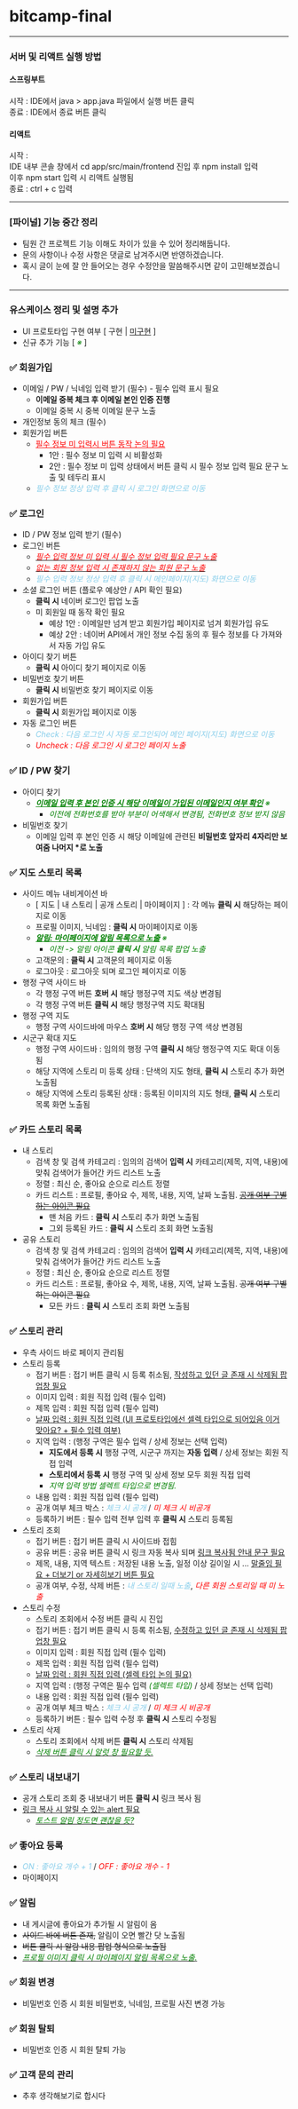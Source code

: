 # bitcamp-final

---
### 서버 및 리액트 실행 방법
#### 스프링부트
시작 : IDE에서 java > app.java 파일에서 실행 버튼 클릭   
종료 : IDE에서 종료 버튼 클릭
#### 리액트
시작 :    
IDE 내부 콘솔 창에서 cd app/src/main/frontend 진입 후 npm install 입력   
이후 npm start 입력 시 리액트 실행됨   
종료 : ctrl + c 입력

---

### [파이널] 기능 중간 정리
- 팀원 간 프로젝트 기능 이해도 차이가 있을 수 있어 정리해둡니다.
- 문의 사항이나 수정 사항은 댓글로 남겨주시면 반영하겠습니다.
- 혹시 글이 눈에 잘 안 들어오는 경우 수정안을 말씀해주시면 같이 고민해보겠습니다.

---

### 유스케이스 정리 및 설명 추가
- UI 프로토타입 구현 여부 [ 구현 | <u>미구현</u> ]
- 신규 추가 기능 [ <i style="color: green">※</i> ]

### ✅ 회원가입
- 이메일 / PW / 닉네임 입력 받기 (필수) - 필수 입력 표시 필요
    - <b>이메일 중복 체크 후 이메일 본인 인증 진행</b>
    - 이메일 중복 시 중복 이메일 문구 노출
- 개인정보 동의 체크 (필수)
- 회원가입 버튼
    - <u style="color: red">필수 정보 미 입력시 버튼 동작 논의 필요</u>
        - 1안 : 필수 정보 미 입력 시 비활성화
        - 2안 : 필수 정보 미 입력 상태에서 버튼 클릭 시 필수 정보 입력 필요 문구 노출 및 테두리 표시
    - <i style="color: skyblue">필수 정보 정상 입력 후 클릭 시 로그인 화면으로 이동</i>

### ✅ 로그인
- ID / PW 정보 입력 받기 (필수)
- 로그인 버튼
    - <u><i style="color: red">필수 입력 정보 미 입력 시 필수 정보 입력 필요 문구 노출</i></u>
    - <u><i style="color: red">없는 회원 정보 입력 시 존재하지 않는 회원 문구 노출</i></u>
    - <i style="color: skyblue">필수 입력 정보 정상 입력 후 클릭 시 메인페이지(지도) 화면으로 이동</i>
- 소셜 로그인 버튼 (플로우 예상안 / API 확인 필요)
    - <b>클릭 시</b> 네이버 로그인 팝업 노출
    - 미 회원일 때 동작 확인 필요
        - 예상 1안 : 이메일만 넘겨 받고 회원가입 페이지로 넘겨 회원가입 유도
        - 예상 2안 : 네이버 API에서 개인 정보 수집 동의 후 필수 정보를 다 가져와서 자동 가입 유도
- 아이디 찾기 버튼
    - <b>클릭 시</b> 아이디 찾기 페이지로 이동
- 비밀번호 찾기 버튼 
    - <b>클릭 시</b> 비밀번호 찾기 페이지로 이동
- 회원가입 버튼
    - <b>클릭 시</b> 회원가입 페이지로 이동
- 자동 로그인 버튼
    - <i style="color: skyblue">Check : 다음 로그인 시 자동 로그인되어 메인 페이지(지도) 화면으로 이동 </i>
    - <i style="color: red">Uncheck : 다음 로그인 시 로그인 페이지 노출</i>

### ✅ ID / PW 찾기
- 아이디 찾기
    - <i style="text-decoration: itaric; color: green;"><u style="font-weight: bold">이메일 입력 후 본인 인증 시 해당 이메일이 가입된 이메일인지 여부 확인</u> ※
        - 이전에 전화번호를 받아 부분이 어색해서 변경됨, 전화번호 정보 받지 않음</i>
- 비밀번호 찾기
    - 이메일 입력 후 본인 인증 시 해당 이메일에 관련된 <b>비밀번호 앞자리 4자리만 보여줌 나머지 *로 노출</b>

### ✅ 지도 스토리 목록
- 사이드 메뉴 내비게이션 바
    - [ 지도 | 내 스토리 | 공개 스토리 | 마이페이지 ] : 각 메뉴 <b>클릭 시</b> 해당하는 페이지로 이동
    - 프로필 이미지, 닉네임 : <b>클릭 시</b> 마이페이지로 이동
    - <i style="color: green"><u style="text-decoration: itaric; font-weight: bold;">알림: 마이페이지에 알림 목록으로 노출</u> ※
        - 이전 -> 알림 아이콘 <b>클릭 시</b> 알림 목록 팝업 노출</i>
    - 고객문의 : <b>클릭 시</b> 고객문의 페이지로 이동
    - 로그아웃 : 로그아웃 되며 로그인 페이지로 이동
- 행정 구역 사이드 바
    - 각 행정 구역 버튼 <b>호버 시</b> 해당 행정구역 지도 색상 변경됨
    - 각 행정 구역 버튼 <b>클릭 시</b> 해당 행정구역 지도 확대됨
- 행정 구역 지도
    - 행정 구역 사이드바에 마우스 <b>호버 시</b> 해당 행정 구역 색상 변경됨
- 시군구 확대 지도
    - 행정 구역 사이드바 : 임의의 행정 구역 <b>클릭 시</b> 해당 행정구역 지도 확대 이동 됨
    - 해당 지역에 스토리 미 등록 상태 : 단색의 지도 형태, <b>클릭 시</b> 스토리 추가 화면 노출됨
    - 해당 지역에 스토리 등록된 상태 : 등록된 이미지의 지도 형태, <b>클릭 시</b> 스토리 목록 화면 노출됨

### ✅ 카드 스토리 목록
- 내 스토리
    - 검색 창 및 검색 카테고리 : 임의의 검색어 <b>입력 시</b> 카테고리(제목, 지역, 내용)에 맞춰 검색어가 들어간 카드 리스트 노출
    - 정렬 : 최신 순, 좋아요 순으로 리스트 정렬
    - 카드 리스트 : 프로필, 좋아요 수, 제목, 내용, 지역, 날짜 노출됨. <u><s>공개 여부 구별하는 아이콘 필요</s></u>
        - 맨 처음 카드 : <b>클릭 시</b> 스토리 추가 화면 노출됨
        - 그외 등록된 카드 : <b>클릭 시</b> 스토리 조회 화면 노출됨
- 공유 스토리
    - 검색 창 및 검색 카테고리 : 임의의 검색어 <b>입력 시</b> 카테고리(제목, 지역, 내용)에 맞춰 검색어가 들어간 카드 리스트 노출
    - 정렬 : 최신 순, 좋아요 순으로 리스트 정렬
    - 카드 리스트 : 프로필, 좋아요 수, 제목, 내용, 지역, 날짜 노출됨. <s>공개 여부 구별하는 아이콘 필요</s>
        - 모든 카드 : <b>클릭 시</b> 스토리 조회 화면 노출됨

### ✅ 스토리 관리
- 우측 사이드 바로 페이지 관리됨
- 스토리 등록
    - 접기 버튼 : 접기 버튼 클릭 시 등록 취소됨, <u>작성하고 있던 글 존재 시 삭제됨 팝업창 필요</u>
    - 이미지 입력 : 회원 직접 입력 (필수 입력)
    - 제목 입력 : 회원 직접 입력 (필수 입력)
    - <u>날짜 입력 : 회원 직접 입력 (UI 프로토타입에선 셀렉 타입으로 되어있음 이거 맞아요? + 필수 입력 여부)</u>
    - 지역 입력 : (행정 구역은 필수 입력 / 상세 정보는 선택 입력)
        - <b>지도에서 등록 시</b> 행정 구역, 시군구 까지는 <b>자동 입력</b> / 상세 정보는 회원 직접 입력
        - <b>스토리에서 등록 시</b> 행정 구역 및 상세 정보 모두 회원 직접 입력
        - <i style="color: green">지역 입력 방법 셀렉트 타입으로 변경됨.</i>
    - 내용 입력 : 회원 직접 입력 (필수 입력)
    - 공개 여부 체크 박스 : <i style="color: skyblue">체크 시 공개</i> / <i style="color: red">미 체크 시 비공개</i>
    - 등록하기 버튼 : 필수 입력 전부 입력 후 <b>클릭 시</b> 스토리 등록됨
- 스토리 조회
    - 접기 버튼 : 접기 버튼 클릭 시 사이드바 접힘
    - 공유 버튼 : 공유 버튼 클릭 시 링크 자동 복사 되며 <u>링크 복사됨 안내 문구 필요</u>
    - 제목, 내용, 지역 텍스트 : 저장된 내용 노출, 일정 이상 길이일 시 ... <u>말줄임 필요 + 더보기 or 자세히보기 버튼 필요</u>
    - 공개 여부, 수정, 삭제 버튼 : <i style="color: skyblue;">내 스토리 일때 노출</i>, <i style="color: red;">다른 회원 스토리일 때 미 노출</i>
- 스토리 수정
    - 스토리 조회에서 수정 버튼 클릭 시 진입
    - 접기 버튼 : 접기 버튼 클릭 시 등록 취소됨, <u>수정하고 있던 글 존재 시 삭제됨 팝업창 필요</u>
    - 이미지 입력 : 회원 직접 입력 (필수 입력)
    - 제목 입력 : 회원 직접 입력 (필수 입력)
    - <u>날짜 입력 : 회원 직접 입력 (셀렉 타입 논의 필요)</u>
    - 지역 입력 : (행정 구역은 필수 입력 <i style="color: green">(셀렉트 타입)</i> / 상세 정보는 선택 입력)
    - 내용 입력 : 회원 직접 입력 (필수 입력)
    - 공개 여부 체크 박스 : <i style="color: skyblue;">체크 시 공개</i> / <i style="color: red">미 체크 시 비공개</i>
    - 등록하기 버튼 : 필수 입력 수정 후 <b>클릭 시</b> 스토리 수정됨
- 스토리 삭제
    - 스토리 조회에서 삭제 버튼 <b>클릭 시</b> 스토리 삭제됨
    - <u><i style="color: green">삭제 버튼 클릭 시 알럿 창 필요할 듯.</i></u>

### ✅ 스토리 내보내기
- 공개 스토리 조회 중 내보내기 버튼 <b>클릭 시</b> 링크 복사 됨
- <u>링크 복사 시 알릴 수 있는 alert 필요 
    - <i style="color: green">토스트 알림 정도면 괜찮을 듯?</i></u>

### ✅ 좋아요 등록
- <i style="color: skyblue;">ON : 좋아요 개수 + 1</i> / <i style="color: red">OFF : 좋아요 개수 - 1</i>
- 마이페이지 

### ✅ 알림
- 내 게시글에 좋아요가 추가될 시 알림이 옴
- <s>사이드 바에 버튼 존재,</s> 알림이 오면 빨간 닷 노출됨
- <s>버튼 클릭 시 알람 내용 팝업 형식으로 노출됨</s>
- <u><i style="color: green">프로필 이미지 클릭 시 마이페이지 알림 목록으로 노출.</i></u>

### ✅ 회원 변경
- 비밀번호 인증 시 회원 비밀번호, 닉네임, 프로필 사진 변경 가능

### ✅ 회원 탈퇴
- 비밀번호 인증 시 회원 탈퇴 가능

### ✅ 고객 문의 관리
- 추후 생각해보기로 합시다
